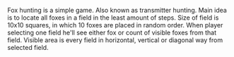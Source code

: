 Fox hunting is a simple game. Also known as transmitter hunting. Main idea is to locate all foxes in a field in the least amount of steps. Size of field is 10x10 squares, in which 10 foxes are placed in random order.
When player selecting one field he'll see either fox or count of visible foxes from that field. Visible area is every field in horizontal, vertical or diagonal way from selected field.
